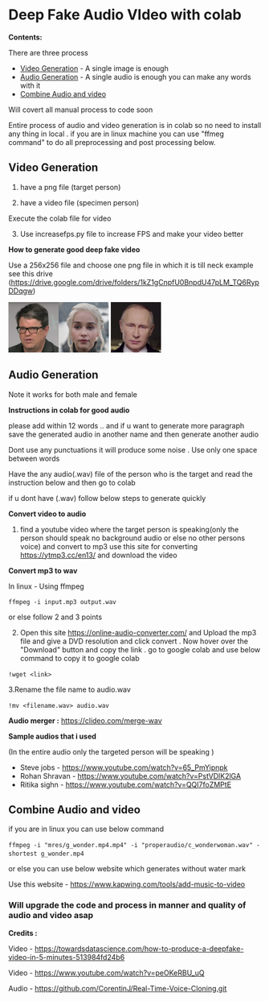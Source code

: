 # Deep Fake Audio VIdeo with colab

**Contents:**

There are three process 

- [Video Generation](#Video-Generation) - A single image is enough
- [Audio Generation](#Audio-Generation) - A single audio is enough you can make any words with it 
- [Combine Audio and video](#Combine-Audio-and-video)

Will covert all manual process to code soon

Entire process of audio and video generation is in colab so no need to install any thing in local . if you are in linux machine you can use "ffmeg command" to do all preprocessing and post processing below.


## Video Generation 


1. have a png file (target person)

2. have a video file (specimen person)

Execute the colab file for video

3. Use increasefps.py file to increase FPS and make your video better

**How to generate good deep fake video**

Use a 256x256 file and choose one png file in which it is till neck example see this drive (https://drive.google.com/drive/folders/1kZ1gCnpfU0BnpdU47pLM_TQ6RypDDqgw)


<img align="left" width="100" height="100" src="09.png">
<img width="100" height="100" src="got-05.png">
<img  width="100" height="100" src="02.png">









## Audio Generation 

Note it works for both male and female

**Instructions in colab for good audio**

please add within 12 words .. and if u want to generate more paragraph save the generated audio in another name and then generate another audio

Dont use any punctuations it will produce some noise . Use only one space between words


Have the any audio(.wav) file of the person who is the target and read the instruction below and then go to colab 



if u dont have (.wav) follow below steps to generate quickly 

**Convert video to audio**

1. find a youtube video where the target person is speaking(only the person should speak no background audio or else no other persons voice) and convert to mp3 use this site for converting https://ytmp3.cc/en13/  and download the video 

**Convert mp3 to wav**

In linux - Using ffmpeg 

```
ffmpeg -i input.mp3 output.wav 
```

or else follow 2 and 3 points

2. Open this site https://online-audio-converter.com/ and Upload the mp3 file and give a DVD resolution and click convert . Now hover over the "Download" button and copy the link . go to google colab and use 
    below command to copy it to google colab
    
```!wget <link>```

3.Rename the file name to audio.wav

```!mv <filename.wav> audio.wav ```


**Audio merger :**
https://clideo.com/merge-wav


**Sample audios that i used**

(In the entire audio only the targeted person will be speaking )

- Steve jobs - https://www.youtube.com/watch?v=65_PmYipnpk
- Rohan Shravan - https://www.youtube.com/watch?v=PstVDlK2lGA
- Ritika sighn - https://www.youtube.com/watch?v=QQI7foZMPtE



## Combine Audio and video

if you are in linux you can use below command 

```ffmpeg -i "mres/g_wonder.mp4.mp4" -i "properaudio/c_wonderwoman.wav" -shortest g_wonder.mp4```

or else you can use below website which generates without water mark
 
 
 Use this website - https://www.kapwing.com/tools/add-music-to-video
 


### Will upgrade the code and process in manner and quality of audio and video asap


**Credits :**

Video - https://towardsdatascience.com/how-to-produce-a-deepfake-video-in-5-minutes-513984fd24b6 

Video - https://www.youtube.com/watch?v=peOKeRBU_uQ

Audio - https://github.com/CorentinJ/Real-Time-Voice-Cloning.git

